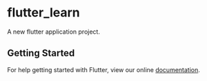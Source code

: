 # flutter_learn

A new flutter application project.

## Getting Started

For help getting started with Flutter, view our online
[documentation](https://flutter.io/).
